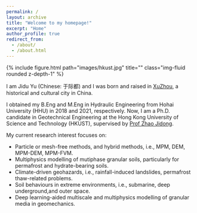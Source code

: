 ```yaml
---
permalink: /
layout: archive
title: "Welcome to my homepage!"
excerpt: "Home"
author_profile: true
redirect_from: 
  - /about/
  - /about.html
---
```


<div class="row justify-content-sm-center">
    <div class="col-sm mt-3 mt-md-0" style="max-width: 2160px; margin: auto;"> 
        {% include figure.html path="images/hkust.jpg" title="" class="img-fluid rounded z-depth-1" %}
    </div>
</div>

I am Jidu Yu (Chinese: 于际都) and I was born and raised in [XuZhou](https://en.wikipedia.org/wiki/Xuzhou), a historical and cultural city in China. 

I obtained my B.Eng and M.Eng in Hydraulic Engineering from Hohai University (HHU) in 2018 and 2021, respectively. Now, I am a Ph.D. candidate in Geotechnical Engineering at the Hong Kong University of Science and Technology (HKUST), supervised by [Prof Zhao Jidong](http://jzhao.people.ust.hk/).

My current research interest focuses on:
* Particle or mesh-free methods, and hybrid methods, i.e., MPM, DEM, MPM-DEM, MPM-FVM.
* Multiphysics modelling of mutiphase granular soils, particularly for permafrost and hydrate-bearing soils. 
* Climate-driven geohazards, i.e., rainfall-induced landslides, permafrost thaw-related problems.
* Soil behaviours in extreme environments, i.e., submarine, deep underground,and outer space.
* Deep learning-aided multiscale and multiphysics modelling of granular media in geomechanics.





